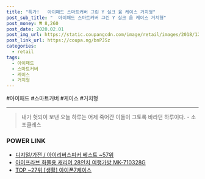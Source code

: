 ```yaml
--- 
title: "특가!   아이패드 스마트커버 그린 Y 실크 윰 케이스 거치형" 
post_sub_title: "  아이패드 스마트커버 그린 Y 실크 윰 케이스 거치형" 
post_money: ₩ 8,260 
post_date: 2020.02.01 
post_img_url: https://static.coupangcdn.com/image/retail/images/2018/12/24/13/8/1115f6c8-cefb-4f0f-aa35-8a4cd87437a0.jpg 
post_link_url: https://coupa.ng/bnPJSz 
categories: 
  - retail 
tags: 
  - 아이패드 
  - 스마트커버 
  - 케이스 
  - 거치형 
--- 
```

  #아이패드 #스마트커버 #케이스 #거치형 
<hr> 

> 내가 헛되이 보낸 오늘 하루는 어제 죽어간 이들이 그토록 바라던 하루이다. - 소포클레스 


### POWER LINK

* <a href="https://blog.naver.com/santokki14/221776466702" target="_blank">디지털/가전 / 아이리버스피커 베스트 ~57위</a>
* <a href="https://blog.naver.com/santokki14/221785924735" target="_blank">아이프라브 화물용 캐리어 28인치 여행가방 MK-710328G</a>
* <a href="https://blog.naver.com/fasyy4321/221777218498" target="_blank"> TOP ~27위 [생활] 아이폰7케이스</a>
